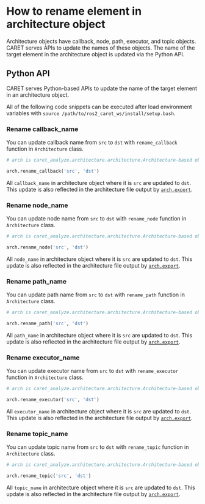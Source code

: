 # How to rename element in architecture object

Architecture objects have callback, node, path, executor, and topic objects.
CARET serves APIs to update the names of these objects.
The name of the target element in the architecture object is updated via the Python API.

## Python API

CARET serves Python-based APIs to update the name of the target element in an architecture object.

All of the following code snippets can be executed after load environment variables with `source /path/to/ros2_caret_ws/install/setup.bash`.

### Rename callback_name

You can update callback name from `src` to `dst` with `rename_callback` function in `Architecture` class.

```python
# arch is caret_analyze.architecture.architecture.Architecture-based object

arch.rename_callback('src', 'dst')
```

All `callback_name` in architecture object where it is `src` are updated to `dst`.
This update is also reflected in the architecture file output by [`arch.export`](./load_and_save.md#save).

### Rename node_name

You can update node name from `src` to `dst` with `rename_node` function in `Architecture` class.

```python
# arch is caret_analyze.architecture.architecture.Architecture-based object

arch.rename_node('src', 'dst')
```

All `node_name` in architecture object where it is `src` are updated to `dst`.
This update is also reflected in the architecture file output by [`arch.export`](./load_and_save.md#save).

### Rename path_name

You can update path name from `src` to `dst` with `rename_path` function in `Architecture` class.

```python
# arch is caret_analyze.architecture.architecture.Architecture-based object

arch.rename_path('src', 'dst')
```

All `path_name` in architecture object where it is `src` are updated to `dst`.
This update is also reflected in the architecture file output by [`arch.export`](./load_and_save.md#save).

### Rename executor_name

You can update executor name from `src` to `dst` with `rename_executor` function in `Architecture` class.

```python
# arch is caret_analyze.architecture.architecture.Architecture-based object

arch.rename_executor('src', 'dst')
```

All `executor_name` in architecture object where it is `src` are updated to `dst`.
This update is also reflected in the architecture file output by [`arch.export`](./load_and_save.md#save).

### Rename topic_name

You can update topic name from `src` to `dst` with `rename_topic` function in `Architecture` class.

```python
# arch is caret_analyze.architecture.architecture.Architecture-based object

arch.rename_topic('src', 'dst')
```

All `topic_name` in architecture object where it is `src` are updated to `dst`.
This update is also reflected in the architecture file output by [`arch.export`](./load_and_save.md#save).
